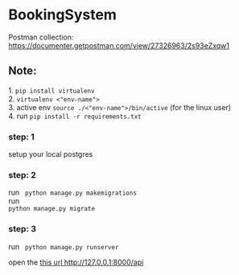 # BookingSystem

 Postman collection: https://documenter.getpostman.com/view/27326963/2s93eZxqw1

## Note:
<p>
1. <code>pip install virtualenv</code><br>
2. <code>virtualenv <"env-name"></code><br>
3. active env <code>source ./<"env-name">/bin/active</code> (for the linux user)<br>
4. run  <code>pip install -r requirements.txt</code></p>

### step: 1
setup your local postgres

### step: 2
run <code> python manage.py makemigrations</code><br>
run <code> python manage.py migrate</code>

### step: 3
run <code> python manage.py runserver</code><br>

open the <a href="http://127.0.0.1:8000/api">this url http://127.0.0.1:8000/api </a>